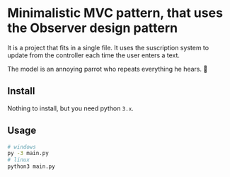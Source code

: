 # Minimalistic MVC pattern, that uses the Observer design pattern

It is a project that fits in a single file. It uses the suscription system to update from the controller each time the user enters a text.

The model is an annoying parrot who repeats everything he hears. 🦜

## Install

Nothing to install, but you need python `3.x`.

## Usage

```bash
# windows
py -3 main.py
# linux
python3 main.py
```
